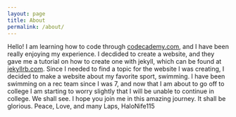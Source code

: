 ```yaml
---
layout: page
title: About
permalink: /about/
---
```


Hello! I am learning how to code through [codecademy.com](https://www.codecademy.com/), and I have been really enjoying my experience. I decdided to create a website, and they gave me a tutorial on how to create one with jekyll, which can be found at [jekyllrb.com](http://jekyllrb.com/). Since I needed to find a topic for the website I was creating, I decided to make a website about my favorite sport, swimming. I have been swimming on a rec team since I was 7, and now that I am about to go off to college I am starting to worry slightly that I will be unable to continue in college. We shall see. I hope you join me in this amazing journey. It shall be glorious.
Peace, Love, and many Laps,
HaloNife115
